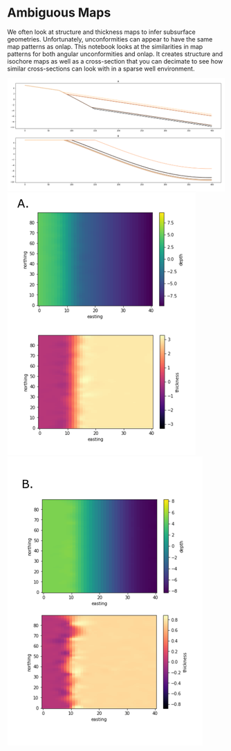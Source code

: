 # Ambiguous Maps
We often look at structure and thickness maps to infer subsurface geometries.
Unfortunately, unconformities can appear to have the same map patterns as
onlap. This notebook looks at the similarities in map patterns for both
angular unconformities and onlap. It creates structure and isochore maps as
well as a cross-section that you can decimate to see how similar cross-sections
can look with in a sparse well environment.

![Cross Section](cross-section.PNG)
![Onlap](onlap.PNG)
![Angular Unconformity](angular.PNG)
